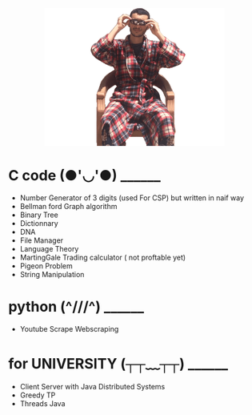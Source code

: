 <div align="center">
  <img src="https://raw.githubusercontent.com/Jervi-sir/Jervi-sir/main/Jervi_100ms_1.5time.gif" width="360px">
</div>

# C code (●'◡'●) ______

- Number Generator of 3 digits (used For CSP) but written in naif way
- Bellman ford Graph algorithm
- Binary Tree
- Dictionnary
- DNA
- File Manager
- Language Theory
- MartingGale Trading calculator ( not proftable yet)
- Pigeon Problem
- String Manipulation

# python (^///^) ______

- Youtube Scrape Webscraping

# for UNIVERSITY  (┬┬﹏┬┬) ______

- Client Server with Java Distributed Systems
- Greedy TP
- Threads Java
